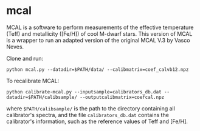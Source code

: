 # mcal
MCAL is a software to perform measurements of the effective temperature (Teff) and metallicity ([Fe/H]) of cool M-dwarf stars. This version of MCAL is a wrapper to run an adapted version of the original MCAL V.3 by Vasco Neves.

Clone and run:

```
python mcal.py --datadir=$PATH/data/ --calibmatrix=coef_calvb12.npz
```

To recalibrate MCAL:

```
python calibrate-mcal.py --inputsample=calibrators_db.dat --datadir=$PATH/calibsample/ --outputcalibmatrix=coefcal.npz
```

where `$PATH/calibsample/` is the path to the directory containing all calibrator's spectra, and the file `calibrators_db.dat` contains the calibrator's information, such as the reference values of Teff and [Fe/H].
